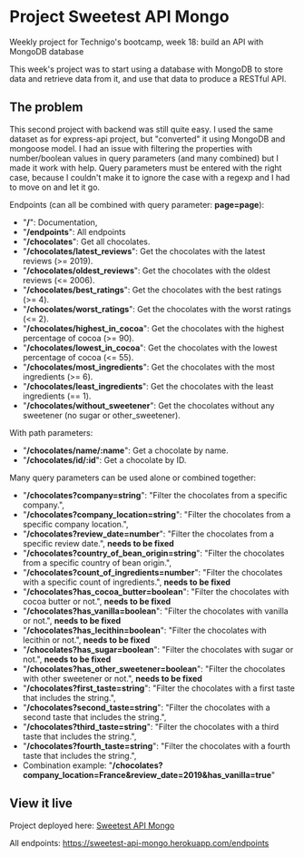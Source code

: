 # Project Sweetest API Mongo

Weekly project for Technigo's bootcamp, week 18: build an API with MongoDB database

This week's project was to start using a database with MongoDB to store data and retrieve data from it, and use that data to produce a RESTful API.

## The problem

This second project with backend was still quite easy. I used the same dataset as for express-api project, but "converted" it using MongoDB and mongoose model. I had an issue with filtering the properties with number/boolean values in query parameters (and many combined) but I made it work with help. Query parameters must be entered with the right case, because I couldn't make it to ignore the case with a regexp and I had to move on and let it go.

Endpoints (can all be combined with query parameter: **page=page**):
* "**/**": Documentation,
* "**/endpoints**": All endpoints
* "**/chocolates**": Get all chocolates.
* "**/chocolates/latest_reviews**": Get the chocolates with the latest reviews (>= 2019).
* "**/chocolates/oldest_reviews**": Get the chocolates with the oldest reviews (<= 2006).
* "**/chocolates/best_ratings**": Get the chocolates with the best ratings (>= 4).
* "**/chocolates/worst_ratings**": Get the chocolates with the worst ratings (<= 2).
* "**/chocolates/highest_in_cocoa**": Get the chocolates with the highest percentage of cocoa (>= 90).
* "**/chocolates/lowest_in_cocoa**": Get the chocolates with the lowest percentage of cocoa (<= 55).
* "**/chocolates/most_ingredients**": Get the chocolates with the most ingredients (>= 6).
* "**/chocolates/least_ingredients**": Get the chocolates with the least ingredients (== 1).
* "**/chocolates/without_sweetener**": Get the chocolates without any sweetener (no sugar or other_sweetener).

With path parameters:
* "**/chocolates/name/:name**": Get a chocolate by name.
* "**/chocolates/id/:id**": Get a chocolate by ID.

Many query parameters can be used alone or combined together:
* "**/chocolates?company=string**": "Filter the chocolates from a specific company.",
* "**/chocolates?company_location=string**": "Filter the chocolates from a specific company location.",
* "**/chocolates?review_date=number**": "Filter the chocolates from a specific review date.", **needs to be fixed**
* "**/chocolates?country_of_bean_origin=string**": "Filter the chocolates from a specific country of bean origin.",
* "**/chocolates?count_of_ingredients=number**": "Filter the chocolates with a specific count of ingredients.", **needs to be fixed**
* "**/chocolates?has_cocoa_butter=boolean**": "Filter the chocolates with cocoa butter or not.", **needs to be fixed**
* "**/chocolates?has_vanilla=boolean**": "Filter the chocolates with vanilla or not.", **needs to be fixed**
* "**/chocolates?has_lecithin=boolean**": "Filter the chocolates with lecithin or not.", **needs to be fixed**
* "**/chocolates?has_sugar=boolean**": "Filter the chocolates with sugar or not.", **needs to be fixed**
* "**/chocolates?has_other_sweetener=boolean**": "Filter the chocolates with other sweetener or not.", **needs to be fixed**
* "**/chocolates?first_taste=string**": "Filter the chocolates with a first taste that includes the string.",
* "**/chocolates?second_taste=string**": "Filter the chocolates with a second taste that includes the string.",
* "**/chocolates?third_taste=string**": "Filter the chocolates with a third taste that includes the string.",
* "**/chocolates?fourth_taste=string**": "Filter the chocolates with a fourth taste that includes the string.",
* Combination example: "**/chocolates?company_location=France&review_date=2019&has_vanilla=true**"

## View it live

Project deployed here: [Sweetest API Mongo](https://sweetest-api-mongo.herokuapp.com/)

All endpoints: https://sweetest-api-mongo.herokuapp.com/endpoints
